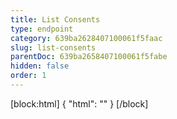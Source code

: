 ```yaml
---
title: List Consents
type: endpoint
category: 639ba2628407100061f5faac
slug: list-consents
parentDoc: 639ba2658407100061f5fabe
hidden: false
order: 1
---
```

[block:html]
{
  "html": "<style>\n.LanguagePicker-divider { \n  display: none; }\n  \n[title=\"Toggle library\"] { \n  display: none; }\n</style>"
}
[/block]